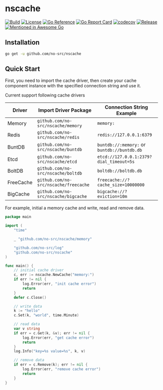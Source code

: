 # nscache

[![Build](https://img.shields.io/github/actions/workflow/status/no-src/nscache/go.yml?branch=main)](https://github.com/no-src/nscache/actions)
[![License](https://img.shields.io/github/license/no-src/nscache)](https://github.com/no-src/nscache/blob/main/LICENSE)
[![Go Reference](https://pkg.go.dev/badge/github.com/no-src/nscache.svg)](https://pkg.go.dev/github.com/no-src/nscache)
[![Go Report Card](https://goreportcard.com/badge/github.com/no-src/nscache)](https://goreportcard.com/report/github.com/no-src/nscache)
[![codecov](https://codecov.io/gh/no-src/nscache/branch/main/graph/badge.svg?token=ol5hru7WCf)](https://codecov.io/gh/no-src/nscache)
[![Release](https://img.shields.io/github/v/release/no-src/nscache)](https://github.com/no-src/nscache/releases)
[![Mentioned in Awesome Go](https://awesome.re/mentioned-badge.svg)](https://github.com/avelino/awesome-go)

## Installation

```bash
go get -u github.com/no-src/nscache
```

## Quick Start

First, you need to import the cache driver, then create your cache component instance with the specified connection
string and use it.

Current support following cache drivers

| Driver    | Import Driver Package                 | Connection String Example                   |
|-----------|---------------------------------------|---------------------------------------------|
| Memory    | `github.com/no-src/nscache/memory`    | `memory:`                                   |
| Redis     | `github.com/no-src/nscache/redis`     | `redis://127.0.0.1:6379`                    |
| BuntDB    | `github.com/no-src/nscache/buntdb`    | `buntdb://:memory:` or `buntdb://buntdb.db` |
| Etcd      | `github.com/no-src/nscache/etcd`      | `etcd://127.0.0.1:2379?dial_timeout=5s`     |
| BoltDB    | `github.com/no-src/nscache/boltdb`    | `boltdb://boltdb.db`                        |
| FreeCache | `github.com/no-src/nscache/freecache` | `freecache://?cache_size=10000000`          |
| BigCache  | `github.com/no-src/nscache/bigcache`  | `bigcache://?eviction=10m`                  |

For example, initial a memory cache and write, read and remove data.

```go
package main

import (
	"time"

	_ "github.com/no-src/nscache/memory"

	"github.com/no-src/log"
	"github.com/no-src/nscache"
)

func main() {
	// initial cache driver
	c, err := nscache.NewCache("memory:")
	if err != nil {
		log.Error(err, "init cache error")
		return
	}
	defer c.Close()

	// write data
	k := "hello"
	c.Set(k, "world", time.Minute)

	// read data
	var v string
	if err = c.Get(k, &v); err != nil {
		log.Error(err, "get cache error")
		return
	}
	log.Info("key=%s value=%s", k, v)

	// remove data
	if err = c.Remove(k); err != nil {
		log.Error(err, "remove cache error")
		return
	}
}
```